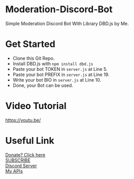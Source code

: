 # Moderation-Discord-Bot
Simple Moderation Discord Bot With Library DBD.js by Me.

# Get Started
- Clone this Git Repo.
- Install DBD.js with `npm install dbd.js`
- Paste your bot TOKEN in `server.js` at Line 5.
- Paste your bot PREFIX in `server.js` at Line 19.
- Write your bot BIO in `server.js` at Line 10.
- Done, your Bot can be used.

# Video Tutorial
https://youtu.be/

# Useful Link
[Donate? Click here](Comingsoon) <br>
[SUBSCRIBE](https://youtube.com/c/) <br>
[Discord Server](https://discord.gg/ywR84fjReC) <br>
[My APIs](Comingsoon)
